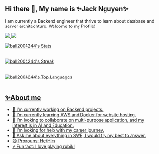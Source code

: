 ## Hi there 👋, My name is ✨Jack Nguyen✨
I am currently a Backend engineer that thrive to learn about database and server architechture. Welcome to my Profile!


<a href=https://www.linkedin.com/in/tam-nguyen-cs/> <img src="https://img.shields.io/badge/-LinkedIn-0e76a8?style=plastic&logo=linkedIn"> <img src="https://komarev.com/ghpvc/?username=ball2004244&color=blue">


<!-- GitHub Stats -->
![ball2004244's Stats](https://github-readme-stats.vercel.app/api?username=ball2004244&theme=tokyonight&show_icons=true&hide_border=true&count_private=true)
<br />
<br />
<br />
![ball2004244's Streak](https://github-readme-streak-stats.herokuapp.com/?user=ball2004244&theme=tokyonight&hide_border=true) 
<br />
<br />
<br />
![ball2004244's Top Languages](https://github-readme-stats.vercel.app/api/top-langs/?username=ball2004244&theme=tokyonight&show_icons=true&hide_border=true&layout=compact) 
<br />
<br />

## ✨About me
- 🔭 I’m currently working on Backend projects.
- 🌱 I’m currently learning AWS and Docker for website hosting.
- 👯 I’m looking to collaborate on multi-purpose application, and my interest is in AI and Education.
- 🤔 I’m looking for help with my career journey.
- 💬 Ask me about everything in SWE, I would try my best to answer.
- 😄 Pronouns: He/Him
- ⚡ Fun fact: I love playing rubik!
